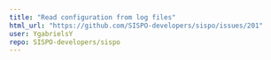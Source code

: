 ```yaml
---
title: "Read configuration from log files"
html_url: "https://github.com/SISPO-developers/sispo/issues/201"
user: YgabrielsY
repo: SISPO-developers/sispo
---
```


